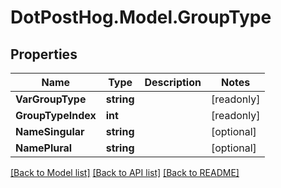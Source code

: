 # DotPostHog.Model.GroupType

## Properties

Name | Type | Description | Notes
------------ | ------------- | ------------- | -------------
**VarGroupType** | **string** |  | [readonly] 
**GroupTypeIndex** | **int** |  | [readonly] 
**NameSingular** | **string** |  | [optional] 
**NamePlural** | **string** |  | [optional] 

[[Back to Model list]](../README.md#documentation-for-models) [[Back to API list]](../README.md#documentation-for-api-endpoints) [[Back to README]](../README.md)

